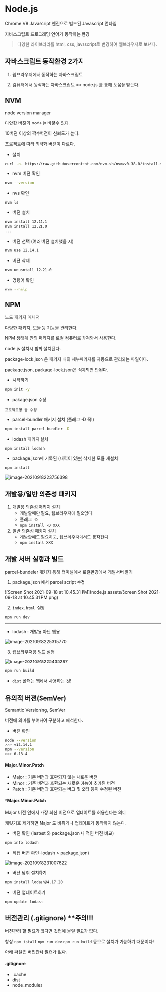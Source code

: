 # Node.js

Chrome V8 Javascript 엔진으로 빌드된 Javascript 런타임

자바스크립트 프로그래밍 언어가 동작하는 환경

> 다양한 라이브러리를 html, css, javascript로 변경하여 웹브라우저로 보낸다.



## 자바스크립트 동작환경 2가지

1. 웹브라우저에서 동작하는 자바스크립트

2. 컴퓨터에서 동작하는 자바스크립트 => node.js 를 통해 도움을 받는다.



## NVM

node version manager

다양한 버젼의 node.js 바꿀수 있다.

10버젼 이상의 짝수버전이 신뢰도가 높다.

프로젝트에 따라 최적화 버젼이 다르다.



- 설치

```bash
curl -o- https://raw.githubusercontent.com/nvm-sh/nvm/v0.38.0/install.sh | bash
```

- nvm 버젼 확인

```bash
nvm --version
```

- nvs 확인

```bash
nvm ls
```

- 버젼 설치

```bash
nvm install 12.14.1
nvm install 12.21.0
...
```

- 버젼 선택 (여러 버젼 설치했을 시)

```bash
nvm use 12.14.1
```

- 버젼 삭제

```bash
nvm unusntall 12.21.0
```

- 명령어 확인

```bash
nvm --help
```



## NPM

노드 패키지 매니저

다양한 패키지, 모듈 등 기능을 관리한다.

NPM 생태계 안의 패키지를 로컬 컴퓨터로 가져와서 사용한다.

node.js 설치시 함께 설치된다.

package-lock.json 은 패키지 내의 세부패키지를 자동으로 관리되는 파일이다.

package.json, package-lock.json은 삭제되면 안된다.



- 시작하기

```bash
npm init -y
```

- pakage.json 수정

```
프로젝트명 등 수정
```

- parcel-bundler 패키지 설치 (플래그 -D 꼭!)

```bash
npm install parcel-bundler -D
```

- lodash 패키지 설치

```bash
npm install lodash
```

- package.json에 기록된 (내역이 있는) 삭제한 모듈 재설치

```bash
npm install
```

![image-20210918223756398](node.js.assets/image-20210918223756398.png)



## 개발용/일반 의존성 패키지

1. 개발용 의존성 패키지 설치
   - 개발할때만 필요, 웹브라우저에 필요없다
   - 플래그 `-D`
   - `npm install -D XXX`
2. 일반 의존성 패키지 설치
   - 개발할때도 필요하고, 웹브라우저에서도 동작한다
   - `npm install XXX`



## 개발 서버 실행과 빌드

parcel-bundeler 패키지 통해 터미널에서 로컬환경에서 개발서버 열기



1. package.json 에서 parcel script 수정

![Screen Shot 2021-09-18 at 10.45.31 PM](node.js.assets/Screen Shot 2021-09-18 at 10.45.31 PM.png)

2. `index.html `실행

```bash
npm run dev
```

---



- lodash : 개발용 아닌 웹용

![image-20210918225315770](/Users/euijinpang/Desktop/node.js.assets/image-20210918225315770.png)



3. 웹브라우저용 빌드 실행

![image-20210918225435287](node.js.assets/image-20210918225435287.png)

```bash
npm run build
```

- `dist` 폴더는 웹에서 사용하는 것!



## 유의적 버젼(SemVer)

Semantic Versioning, SemVer

버전에 의미를 부여하여 구분하고 해석한다.



- 버젼 확인

```bash
node --version
>>> v12.14.1
npm --version
>>> 6.13.4
```



#### Major.Minor.Patch

- Major : 기존 버전과 호환되지 않는 새로운 버전
- Minor : 기존 버전과 호환되는 새로운 기능이 추가된 버전 
- Patch : 기존 버전과 호환되는 버그 및 오타 등이 수정된 버전



#### ^Major.Minor.Patch

Major 버전 안에서 가장 최신 버전으로 업데이트를 허용한다는 의미

캐럿기호 제거하면 Major 도 바뀌거나 업데이트가 동작하지 않는다.



- 버젼 확인 (lastest 와 package.json 내 적인 버젼 비교)

```bash
npm info lodash
```

- 직접 버젼 확인 (lodash > package.json)

![image-20210918231007622](node.js.assets/image-20210918231007622.png)

- 버젼 낮춰 설치하기

```bash
npm install lodash@4.17.20
```

- 버젼 업데이트하기

```bash
npm update lodash
```



## 버전관리 (.gitignore) **주의!!!

버전관리 할 필요가 없다면 깃헙에 올릴 필요가 없다.

항상 `npm istall` `npm run dev` `npm run build` 등으로 설치가 가능하기 때문이다!

아래 파일은 버전관리 필요가 없다.

#### .gitignore

- .cache
- dist
- node_modules

